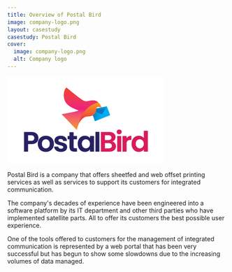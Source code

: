 ```yaml
---
title: Overview of Postal Bird
image: company-logo.png
layout: casestudy
casestudy: Postal Bird
cover: 
  image: company-logo.png
  alt: Company logo
---
```


![Postal Bird logo](company-logo.png)

Postal Bird is a company that offers sheetfed and web offset printing services as well as services to support its customers for integrated communication.

The company's decades of experience have been engineered into a software platform by its IT department and other third parties who have implemented satellite parts. All to offer its customers the best possible user experience.

One of the tools offered to customers for the management of integrated communication is represented by a web portal that has been very successful but has begun to show some slowdowns due to the increasing volumes of data managed.

